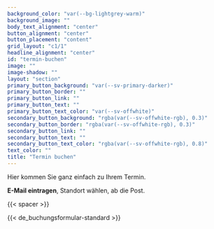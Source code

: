 ```yaml
---
background_color: "var(--bg-lightgrey-warm)"
background_image: ""
body_text_alignment: "center"
button_alignment: "center"
button_placement: "content"
grid_layout: "c1/1"
headline_alignment: "center"
id: "termin-buchen"
image: ""
image-shadow: ""
layout: "section"
primary_button_background: "var(--sv-primary-darker)"
primary_button_border: ""
primary_button_link: ""
primary_button_text: ""
primary_button_text_color: "var(--sv-offwhite)"
secondary_button_background: "rgba(var(--sv-offwhite-rgb), 0.3)"
secondary_button_border: "rgba(var(--sv-offwhite-rgb), 0.3)"
secondary_button_link: ""
secondary_button_text: ""
secondary_button_text_color: "rgba(var(--sv-offwhite-rgb), 0.8)"
text_color: ""
title: "Termin buchen"
---
```


Hier kommen Sie ganz einfach zu Ihrem Termin. 

 **E-Mail eintragen**, Standort wählen, ab die Post.

{{< spacer >}}   

{{< de_buchungsformular-standard >}}
